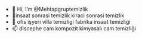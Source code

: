 - 👋 Hi, I’m @Mehtapgruptemizlik
- 👀insaat sonrasi temizlik
    kiraci sonrasi temizlik
- 🌱 ofis işyeri villa temizligi
     fabrika insaat temizligi
- 📫 discephe cam kompozit kimyasalı cam temizliği 

<!---prosyonel ev temizligi
Mehtapgruptemizlik/Mehtapgruptemizlik is a ✨ special ✨ repository because its `README.md` (this file) appears on your GitHub profile.
You can click the Preview link to take a look at your changes.
--->
